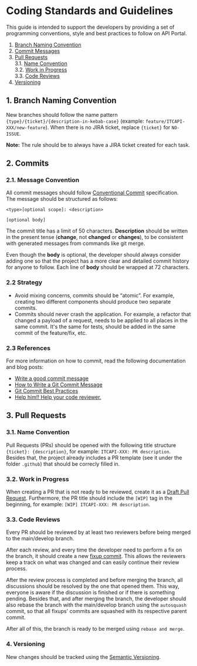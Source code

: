 # Coding Standards and Guidelines

This guide is intended to support the developers by providing a set of programming conventions, style and best practices to follow on API Portal.

1. [Branch Naming Convention](#1-branch-naming-convention)
2. [Commit Messages](#2-commit-messages)
3. [Pull Requests](#3-pull-requests)  
   3.1. [Name Convention](#31-name-convention)  
   3.2. [Work in Progress](#32-work-in-progress)  
   3.3. [Code Reviews](#33-code-reviews)
4. [Versioning](#4-versioning)

## 1. Branch Naming Convention

New branches should follow the name pattern `{type}/{ticket}/{description-in-kebab-case}` (example: `feature/ITCAPI-XXX/new-feature`). When there is no JIRA ticket, replace `{ticket}` for `NO-ISSUE`.

**Note:** The rule should be to always have a JIRA ticket created for each task.

## 2. Commits

### 2.1. Message Convention

All commit messages should follow [Conventional Commit](https://www.conventionalcommits.org/en/v1.0.0/) specification.  
The message should be structured as follows:

```
<type>[optional scope]: <description>

[optional body]
```

The commit title has a limit of 50 characters. **Description** should be written in the present tense (**change**, not **changed** or **changes**), to be consistent with generated messages from commands like git merge.

Even though the **body** is optional, the developer should always consider adding one so that the project has a more clear and detailed commit history for anyone to follow. Each line of **body** should be wrapped at 72 characters.

### 2.2 Strategy 

- Avoid mixing concerns, commits should be “atomic”. For example, creating two different components should produce two separate commits. 
- Commits should never crash the application. For example, a refactor that changed a payload of a request, needs to be applied to all places in the same commit. It's the same for tests, should be added in the same commit of the feature/fix, etc.

### 2.3 References

For more information on how to commit, read the following documentation and blog posts:

- [Write a good commit message](https://con.t3.daimlertruck.com/display/TDH/Write+a+good+commit+message)
- [How to Write a Git Commit Message](https://cbea.ms/git-commit/)
- [Git Commit Best Practices](https://gist.github.com/luismts/495d982e8c5b1a0ced4a57cf3d93cf60)
- [Help him!! Help your code reviewer.](https://leidsoncruz.github.io/post/help-him-help-your-code-reviewer/)

## 3. Pull Requests

### 3.1. Name Convention

Pull Requests (PRs) should be opened with the following title structure `{ticket}: {description}`, for example: `ITCAPI-XXX: PR description`.   
Besides that, the project already includes a PR template (see it under the folder `.github`) that should be correcly filled in. 

### 3.2. Work in Progress

When creating a PR that is not ready to be reviewed, create it as a [Draft Pull Request](https://github.blog/2019-02-14-introducing-draft-pull-requests/). Furthermore, the PR title should include the `[WIP]` tag in the beginning, for example: `[WIP] ITCAPI-XXX: PR description`.

### 3.3. Code Reviews

Every PR should be reviewed by at least two reviewers before being merged to the main/develop branch.   

After each review, and every time the developer need to perform a fix on the branch, it should create a new [fixup commit](https://git-scm.com/docs/git-commit#Documentation/git-commit.txt---fixupamendrewordltcommitgt). This allows the reviewers keep a track on what was changed and can easily continue their review process.  

After the review process is completed and before merging the branch, all discussions should be resolved by the one that opened them. This way, everyone is aware if the discussion is finished or if there is something pending. Besides that, and after merging the branch, the developer should also rebase the branch with the main/develop branch using the `autosquash` commit, so that all fixups' commits are squashed with its respective parent commit.

After all of this, the branch is ready to be merged using `rebase and merge`. 

### 4. Versioning

New changes should be tracked using the [Semantic Versioning](https://semver.org/).